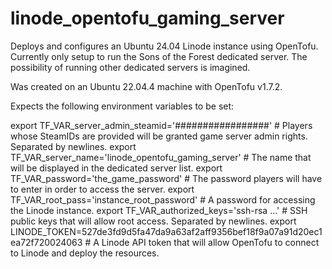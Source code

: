 # linode_opentofu_gaming_server

Deploys and configures an Ubuntu 24.04 Linode instance using OpenTofu.  Currently only setup to run the Sons of the Forest dedicated server.  The possibility of running other dedicated servers is imagined.

Was created on an Ubuntu 22.04.4 machine with OpenTofu v1.7.2.

Expects the following environment variables to be set:

export TF_VAR_server_admin_steamid='#################'  # Players whose SteamIDs are provided will be granted game server admin rights.  Separated by newlines.
export TF_VAR_server_name='linode_opentofu_gaming_server'  # The name that will be displayed in the dedicated server list.
export TF_VAR_password='the_game_password'  # The password players will have to enter in order to access the server.
export TF_VAR_root_pass='instance_root_password'  # A password for accessing the Linode instance.
export TF_VAR_authorized_keys='ssh-rsa ...'  # SSH public keys that will allow root access.  Separated by newlines.
export LINODE_TOKEN=527de3fd9d5fa47da9a63af2aff9356bef18f9a07a91d20ec1ea72f720024063  # A Linode API token that will allow OpenTofu to connect to Linode and deploy the resources.
